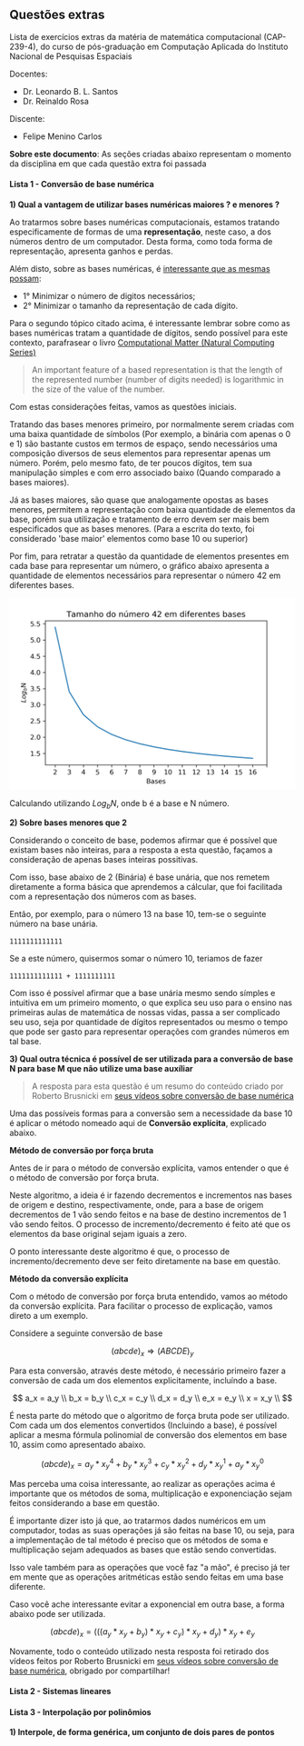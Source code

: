 ## Questões extras

Lista de exercícios extras da matéria de matemática computacional (CAP-239-4), do curso de pós-graduação em Computação Aplicada do Instituto Nacional de Pesquisas Espaciais

Docentes:
- Dr. Leonardo B. L. Santos
- Dr. Reinaldo Rosa

Discente:
- Felipe Menino Carlos

**Sobre este documento**:  As seções criadas abaixo representam o momento da disciplina em que cada questão extra foi passada

#### Lista 1 - Conversão de base numérica

**1) Qual a vantagem de utilizar bases numéricas maiores ? e menores ?**

Ao tratarmos sobre bases numéricas computacionais, estamos tratando especificamente de formas de uma **representação**, neste caso, a dos números dentro de um computador. Desta forma, como toda forma de representação, apresenta ganhos e perdas.

Além disto, sobre as bases numéricas, é [interessante que as mesmas possam](https://math.stackexchange.com/questions/258987/what-is-the-best-base-to-use):
- 1° Minimizar o número de digitos necessários;
- 2° Minimizar o tamanho da representação de cada dígito.

Para o segundo tópico citado acima, é interessante lembrar sobre como as bases numéricas tratam a quantidade de dígitos, sendo possível para este contexto, parafrasear o livro [Computational Matter (Natural Computing Series)](https://isbnsearch.org/isbn/9783319658247)

> An important feature of a based representation is that the length of the represented number (number of digits needed) is logarithmic in the size of the value of the number. 

Com estas considerações feitas, vamos as questões iniciais. 

Tratando das bases menores primeiro, por normalmente serem criadas com uma baixa quantidade de símbolos (Por exemplo, a binária com apenas o 0 e 1) são bastante custos em termos de espaço, sendo necessários uma composição diversos de seus elementos para representar apenas um número. Porém, pelo mesmo fato, de ter poucos dígitos, tem sua manipulação simples e com erro associado baixo (Quando comparado a bases maiores). 

Já as bases maiores, são quase que analogamente opostas as bases menores, permitem a representação com baixa quantidade de elementos da base, porém sua utilização e tratamento de erro devem ser mais bem especificados que as bases menores. (Para a escrita do texto, foi considerado 'base maior' elementos como base 10 ou superior)

Por fim, para retratar a questão da quantidade de elementos presentes em cada base para representar um número, o gráfico abaixo apresenta a quantidade de elementos necessários para representar o número 42 em diferentes bases.

<div align="center">
    <img src="imagens/42_len_bases.png">
</div>

Calculando utilizando $Log_b N$, onde b é a base e N número. 

**2) Sobre bases menores que 2**

Considerando o conceito de base, podemos afirmar que é possível que existam bases não inteiras, para a resposta a esta questão, façamos a consideração de apenas bases inteiras possitivas. 

Com isso, base abaixo de 2 (Binária) é base unária, que nos remetem diretamente a forma básica que aprendemos a cálcular, que foi facilitada com a representação dos números com as bases. 

Então, por exemplo, para o número 13 na base 10, tem-se o seguinte número na base unária.

```
1111111111111
```

Se a este número, quisermos somar o número 10, teriamos de fazer

```
1111111111111 + 1111111111
```

Com isso é possível afirmar que a base unária mesmo sendo símples e intuitiva em um primeiro momento, o que explica seu uso para o ensino nas primeiras aulas de matemática de nossas vidas, passa a ser complicado seu uso, seja por quantidade de dígitos representados ou mesmo o tempo que pode ser gasto para representar operações com grandes números em tal base.

**3) Qual outra técnica é possível de ser utilizada para a conversão de base N para base M que não utilize uma base auxíliar**

> A resposta para esta questão é um resumo do conteúdo criado por Roberto Brusnicki em [seus vídeos sobre conversão de base numérica](https://www.youtube.com/watch?v=BJuoZMqh9Og)

Uma das possíveis formas para a conversão sem a necessidade da base 10 é aplicar o método nomeado aqui de **Conversão explícita**, explicado abaixo.

**Método de conversão por força bruta**

Antes de ir para o método de conversão explícita, vamos entender o que é o método de conversão por força bruta. 

Neste algoritmo, a ideia é ir fazendo decrementos e incrementos nas bases de origem e destino, respectivamente, onde, para a base de origem decrementos de 1 vão sendo feitos e na base de destino incrementos de 1 vão sendo feitos. O processo de incremento/decremento é feito até que os elementos da base original sejam iguais a zero.

O ponto interessante deste algoritmo é que, o processo de incremento/decremento deve ser feito diretamente na base em questão.

**Método da conversão explícita**

Com o método de conversão por força bruta entendido, vamos ao método da conversão explícita. Para facilitar o processo de explicação, vamos direto a um exemplo.

Considere a seguinte conversão de base

$$
(abcde)_x \Rightarrow (ABCDE)_y
$$

Para esta conversão, através deste método, é necessário primeiro fazer a conversão de cada um dos elementos explicitamente, incluíndo a base. 

$$
a_x = a_y \\
b_x = b_y \\
c_x = c_y \\
d_x = d_y \\
e_x = e_y \\
x = x_y \\
$$

É nesta parte do método que o algoritmo de força bruta pode ser utilizado. Com cada um dos elementos convertidos (Incluindo a base), é possível aplicar a mesma fórmula polinomial de conversão dos elementos em base 10, assim como apresentado abaixo.

$$
(abcde)_x = a_y * x_y^4 + b_y * x_y^3 + c_y * x_y^2 + d_y * x_y^1 + a_y * x_y^0
$$

Mas perceba uma coisa interessante, ao realizar as operações acima é importante que os métodos de soma, multiplicação e exponenciação sejam feitos considerando a base em questão.

É importante dizer isto já que, ao tratarmos dados numéricos em um computador, todas as suas operações já são feitas na base 10, ou seja, para a implementação de tal método é preciso que os métodos de soma e multiplicação sejam adequados as bases que estão sendo convertidas.

Isso vale também para as operações que você faz "a mão", é preciso já ter em mente que as operações aritméticas estão sendo feitas em uma base diferente.

Caso você ache interessante evitar a exponencial em outra base, a forma abaixo pode ser utilizada.

$$
(abcde)_x = (((a_y * x_y + b_y) * x_y + c_y) * x_y + d_y) * x_y + e_y
$$

Novamente, todo o conteúdo utilizado nesta resposta foi retirado dos vídeos feitos por Roberto Brusnicki  em [seus vídeos sobre conversão de base numérica](https://www.youtube.com/watch?v=BJuoZMqh9Og), obrigado por compartilhar!

#### Lista 2 - Sistemas lineares

#### Lista 3 - Interpolação por polinômios

**1) Interpole, de forma genérica, um conjunto de dois pares de pontos**
